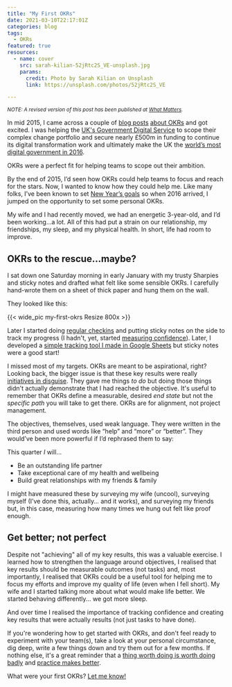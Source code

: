 ```yaml
---
title: "My First OKRs"
date: 2021-03-10T22:17:01Z
categories: blog 
tags: 
  - OKRs 
featured: true
resources:
  - name: cover
    src: sarah-kilian-52jRtc2S_VE-unsplash.jpg
    params:
      credit: Photo by Sarah Kilian on Unsplash
      link: https://unsplash.com/photos/52jRtc2S_VE

---
```


<small> *NOTE: A revised version of this post has been published at [What Matters](https://www.whatmatters.com/articles/how-to-be-a-better-leader/).* </small>

<!--A few weeks back, [Ryan Panchadsaram](https://en.wikipedia.org/wiki/Ryan_Panchadsaram) & Elizabeth Dunne asked me to join their OKR podcast ["CFRs"](https://www.youtube.com/watch?v=_k2H6LfOjkw). Watch this space! Elizabeth warned me that they like to ask all their guests about their first OKRs. I had to confess that mine were pretty geeky.-->


In mid 2015, I came across a couple of [blog posts](https://eleganthack.com/the-art-of-the-okr-redux/) [about OKRs](https://www.infoq.com/articles/agile-goals-okr/) and got excited. I was helping the [UK's Government Digital Service](https://gds.blog.gov.uk/about/) to scope their complex change portfolio and secure nearly £500m in funding to continue its digital transformation work and ultimately make the UK the [world’s most digital government in 2016](https://publicadministration.un.org/egovkb/en-us/reports/un-e-government-survey-2016). 

OKRs were a perfect fit for helping teams to scope out their ambition.

By the end of 2015, I’d seen how OKRs could help teams to focus and reach for the stars. Now, I wanted to know how they could help me. Like many folks, I’ve been known to set [New Year’s goals](/blog/my-morning-routine-january-2021-edition/) so when 2016 arrived, I jumped on the opportunity to set some personal OKRs.

My wife and I had recently moved, we had an energetic 3-year-old, and I’d been working...a lot. All of this had put a strain on our relationship, my friendships, my sleep, and my physical health. In short, life had room to improve.

## OKRs to the rescue...maybe?
I sat down one Saturday morning in early January with my trusty Sharpies and sticky notes and drafted what felt like some sensible OKRs. I carefully hand-wrote them on a sheet of thick paper and hung them on the wall. 

They looked like this:

{{< wide_pic my-first-okrs Resize 800x >}}

Later I started doing [regular checkins](/blog/a-guide-to-okr-check-ins) and putting sticky notes on the side to track my progress (I hadn't, yet, started [measuring confidence](/blog/measure-confidence-not-progress)). Later, I developed a [simple tracking tool I made in Google Sheets](/blog/free-okr-tracking-templates) but sticky notes were a good start!

I missed most of my targets. OKRs are meant to be aspirational, right? Looking back, the bigger issue is that these key results were really [initiatives in disguise](/blog/okrs-are-not-tactics/). They gave me things *to do* but doing those things didn't actually demonstrate that I had reached the objective. It's useful to remember that OKRs define a measurable, desired _end state_ but not the _specific path_ you will take to get there. OKRs are for alignment, not project management.

The objectives, themselves, used weak language. They were written in the third person and used words like “help” and “more” or “better”. They would’ve been more powerful if I’d rephrased them to say:

This quarter *I* will…

* Be an outstanding life partner
* Take exceptional care of my health and wellbeing
* Build great relationships with my friends & family

I might have measured these by surveying my wife (uncool), surveying myself (I’ve done this, actually… and it works), and surveying my friends but, in this case, measuring how many times we hung out felt like proof enough.

## Get better; not perfect
Despite not "achieving" all of my key results, this was a valuable exercise. I learned how to strengthen the language around objectives, I realised that key results should be measurable outcomes (not tasks) and, most importantly, I realised that OKRs could be a useful tool for helping me to focus my efforts and improve my quality of life (even when I fell short). My wife and I started talking more about what would make life better. We started behaving differently... we got more sleep.

And over time I realised the importance of tracking confidence and creating key results that were actually results (not just tasks to have done).

If you're wondering how to get started with OKRs, and don't feel ready to experiment with your team(s), take a look at your personal circumstance, dig deep, write a few things down and try them out for a few months. If nothing else, it's a great reminder that a [thing worth doing is worth doing badly](https://www.chesterton.org/a-thing-worth-doing/) and [practice makes better](/blog/study-reflection-and-practice/).

What were your first OKRs? [Let me know!](/contact)
